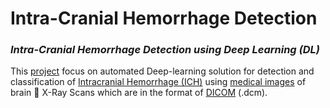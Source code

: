 # **Intra-Cranial Hemorrhage Detection**
### *Intra-Cranial Hemorrhage Detection using Deep Learning (DL)*

This [project](https://akhithababu.github.io/ICH-detection/) focus on automated Deep-learning solution for detection and classification of [Intracranial Hemorrhage (ICH)](https://en.wikipedia.org/wiki/Intracranial_hemorrhage#:~:text=Intracranial%20bleeding%20occurs%20when%20a,such%20as%20a%20ruptured%20aneurysm.) using [medical images](https://en.wikipedia.org/wiki/Medical_imaging) of brain 🧠 X-Ray Scans which are in the format of [DICOM](https://www.dicomstandard.org/) (.dcm). 
